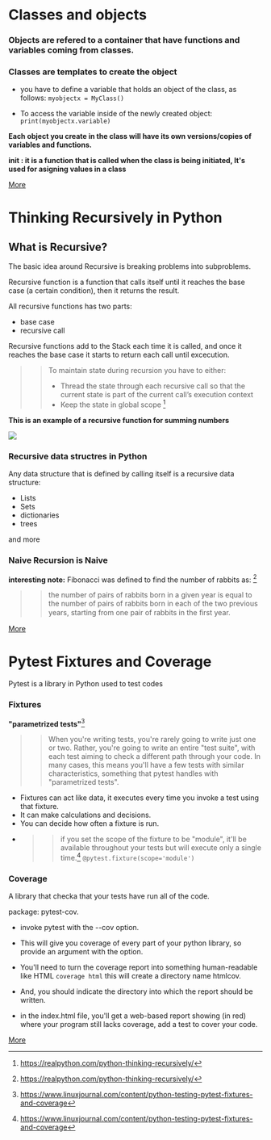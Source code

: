 
# Classes and objects
### Objects are refered to a container that have functions and variables coming from classes.
### Classes are templates to create the object

- you have to define a variable that holds an object of the class, as follows:
`
myobjectx = MyClass()
`

- To access the variable inside of the newly created object:
`
print(myobjectx.variable)
`


**Each object you create in the class will have its own versions/copies of variables and functions.**

**__init__ : it is a function that is called when the class is being initiated, It's used for asigning values in a class**

[More](https://www.learnpython.org/en/Classes_and_Objects)

# Thinking Recursively in Python
## What is Recursive?

The basic idea around Recursive is breaking problems into subproblems.

Recursive function is a function that calls itself until it reaches the base case (a certain condition), then it returns the result.

All recursive functions has two parts: 
- base case
- recursive call

Recursive functions add to the Stack each time it is called, and once it reaches the base case it starts to return each call until excecution.

>> To maintain state during recursion you have to either:
>> - Thread the state through each recursive call so that the current state is part of the current call’s execution context 
>> - Keep the state in global scope [^1]


**This is an example of a recursive function for summing numbers**

![](https://files.realpython.com/media/state_3.3e8a68c4fde5.png)

### Recursive data structres in Python
Any data structure that is defined by calling itself is a recursive data structure:
- Lists
- Sets
- dictionaries
- trees

and more

### Naive Recursion is Naive
**interesting note:**
Fibonacci was defined to find the number of rabbits as: [^2]
>>the number of pairs of rabbits born in a given year is equal to the number of pairs of rabbits born in each of the two previous years, starting from one pair of rabbits in the ﬁrst year.

[More](https://realpython.com/python-thinking-recursively/)


# Pytest Fixtures and Coverage
Pytest is a library in Python used to test codes

### Fixtures
**"parametrized tests"**[^3]
>> When you're writing tests, you're rarely going to write just one or two. Rather, you're going to write an entire "test suite", with each test aiming to check a different path through your code. In many cases, this means you'll have a few tests with similar characteristics, something that pytest handles with "parametrized tests".

- Fixtures can act like data, it executes every time you invoke a test using that fixture.
- It can make calculations and decisions.
- You can decide how often a fixture is run.
- >>  if you set the scope of the fixture to be "module", it'll be available throughout your tests but will execute only a single time.[^3]
`@pytest.fixture(scope='module')`

### Coverage
A library that checka that your tests have run all of the code.

package: pytest-cov.

- invoke pytest with the --cov option.
- This will give you coverage of every part of your python library, so provide an argument with the option.
- You'll need to turn the coverage report into something human-readable like HTML 
`coverage html`
this will create a directory name htmlcov.

- And, you should indicate the directory into which the report should be written.
- in the index.html file, you'll get a web-based report showing (in red) where your program still lacks coverage, add a test to cover your code.

[More](https://www.linuxjournal.com/content/python-testing-pytest-fixtures-and-coverage)


[^1]:https://realpython.com/python-thinking-recursively/
[^2]: https://realpython.com/python-thinking-recursively/
[^3]:https://www.linuxjournal.com/content/python-testing-pytest-fixtures-and-coverage
